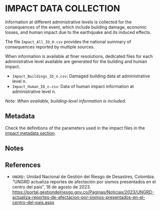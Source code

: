 # IMPACT DATA COLLECTION


Information at different administrative levels is collected for the consequences of the event, 
which include building damage, economic losses, and human impact due to the earthquake and its induced effects.

The file `Impact_All_ID_0.csv` provides the national summary of consequences reported by multiple sources.

When information is available at finer resolutions, dedicated files for each administrative level
available are generated for the building and human impact.

- `Impact_Buildings_ID_n.csv`: Damaged building data at administrative level n.
- `Impact_Human_ID_n.csv`: Data of human impact information at administrative level n.

_Note: When available, building-level information is included._


## Metadata

Check the definitions of the parameters used in the impact files in the [impact metadata section](https://gitlab.openquake.org/risk/ecd/-/blob/main/metadata.md#impact-data).


## Notes

## References

- `UNGRD:` Unidad Nacional de Gestión del Riesgo de Desastres, Colombia. "UNGRD actualiza reportes de afectación por sismos presentados en el centro del país", 18 de agosto de 2023. https://portal.gestiondelriesgo.gov.co/Paginas/Noticias/2023/UNGRD-actualiza-reportes-de-afectacion-por-sismos-presentados-en-el-centro-del-pais.aspx
